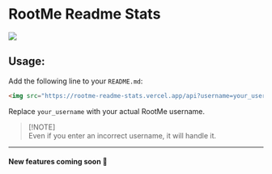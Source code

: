 # RootMe Readme Stats

<img src="https://rootme-readme-stats.vercel.app/api?username=M58_"/>

## Usage:

Add the following line to your ``README.md``:

```html
<img src="https://rootme-readme-stats.vercel.app/api?username=your_username"/>
```

Replace ``your_username`` with your actual RootMe username.

> [!NOTE]\
> Even if you enter an incorrect username, it will handle it.

---
#### New features coming soon 🎨
